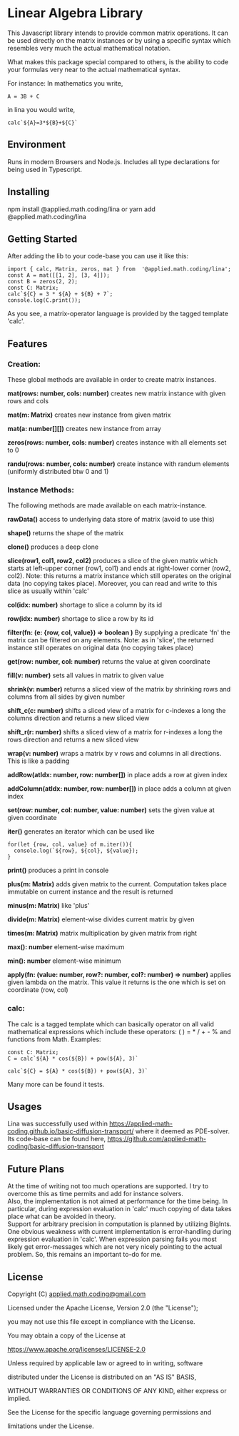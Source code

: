# Linear Algebra Library

This Javascript library intends to provide common matrix operations.
It can be used directly on the matrix instances or by using a specific syntax
which resembles very much the actual mathematical notation.


What makes this package special compared to others, is the ability to
code your formulas very near to the actual mathematical syntax.

For instance:
In mathematics you write,
```
A = 3B + C
```
in lina you would write,
```
calc`${A}=3*${B}+${C}`
```

## Environment

Runs in modern Browsers and Node.js.
Includes all type declarations for being used in Typescript.

## Installing

npm install @applied.math.coding/lina
or
yarn add @applied.math.coding/lina


## Getting Started
After adding the lib to your code-base you can use it like this:
```
import { calc, Matrix, zeros, mat } from  '@applied.math.coding/lina';
const A = mat([[1, 2], [3, 4]]);
const B = zeros(2, 2);
const C: Matrix;
calc`${C} = 3 * ${A} + ${B} + 7`;
console.log(C.print());
```
As you see, a matrix-operator language is provided by the tagged template 'calc'.

## Features
### Creation:
These global methods are available in order to create matrix instances.

**mat(rows: number, cols: number)**  creates new matrix instance with given rows and cols

**mat(m: Matrix)** creates new instance from given matrix

**mat(a: number[][])** creates new instance from array

**zeros(rows: number, cols: number)** creates instance with all elements set to 0

**randu(rows: number, cols: number)** create instance with randum elements (uniformly distributed btw 0 and 1)

### Instance Methods:
The following methods are made available on each matrix-instance.

**rawData()**  access to underlying data store of matrix
(avoid to use this)

**shape()** returns the shape of the matrix

**clone()** produces a deep clone

**slice(row1, col1, row2, col2)** produces a slice of the given matrix which starts at left-upper corner (row1, col1) and ends at right-lower corner (row2, col2). Note: this returns a matrix instance which still operates on the original data (no copying takes place). Moreover, you can read and write to this slice as usually within 'calc'

**col(idx: number)** shortage to slice a column by its id

**row(idx: number)** shortage to slice a row by its id

  **filter(fn: (e: {row, col, value}) => boolean )** By supplying a predicate 'fn' the matrix can be filtered on any elements.  Note: as in 'slice', the returned instance still operates on original data (no copying takes place)

**get(row: number, col: number)** returns the value at given coordinate

**fill(v: number)** sets all values in matrix to given value

**shrink(v: number)** returns a sliced view of the matrix by shrinking rows and columns from all sides by given number

**shift_c(c: number)** shifts a sliced view of a matrix for c-indexes a long the columns direction and returns a new sliced view

**shift_r(r: number)** shifts a sliced view of a matrix for r-indexes a long the rows direction and returns a new sliced view

**wrap(v: number)** wraps a matrix by v rows and columns in all directions. This is like a padding

**addRow(atIdx: number, row: number[])** in place adds a row at given index

**addColumn(atIdx: number, row: number[])** in place adds a column at given index

**set(row: number, col: number, value: number)** sets the given value at given coordinate

**iter()** generates an iterator which can be used like
```
for(let {row, col, value} of m.iter()){
  console.log(`${row}, ${col}, ${value});
}
```
**print()** produces a print in console

**plus(m: Matrix)** adds given matrix  to the current. Computation takes place immutable on current instance and the result is returned

**minus(m: Matrix)** like 'plus'

**divide(m: Matrix)** element-wise divides current matrix by given

**times(m: Matrix)** matrix multiplication by given matrix from
right

**max(): number** element-wise maximum

**min(): number** element-wise minimum

**apply(fn: (value: number, row?: number, col?: number) => number)**  applies given lambda on the matrix. This value it returns is the one which is set on coordinate (row, col)

### calc:
The calc is a tagged template which can basically operator on all valid mathematical expressions which include these operators: ( ) = * / + - % and functions from Math.
Examples:
```
const C: Matrix;
C = calc`${A} * cos(${B}) + pow(${A}, 3)`
```
```
calc`${C} = ${A} * cos(${B}) + pow(${A}, 3)`
```
Many more can be found it tests.






## Usages
Lina was successfully used within https://applied-math-coding.github.io/basic-diffusion-transport/ where it deemed as PDE-solver.
Its code-base can be found here,  https://github.com/applied-math-coding/basic-diffusion-transport

## Future Plans

  At the time of writing not too much operations are supported. I try to overcome this as time permits and add for instance solvers.</br>
  Also, the implementation is not aimed at performance for the time being. In particular, during expression evaluation in 'calc' much copying of data takes place what can be avoided in theory.</br>
  Support for arbitrary precision in computation is planned by utilizing BigInts.</br>
  One obvious weakness with current implementation is error-handling during expression evaluation in 'calc'. When expression parsing fails you most likely get error-messages which are not very nicely pointing to the actual problem. So, this remains an important to-do for me.


## License



Copyright (C) <applied.math.coding@gmail.com>



Licensed under the Apache License, Version 2.0 (the "License");

you may not use this file except in compliance with the License.

You may obtain a copy of the License at



https://www.apache.org/licenses/LICENSE-2.0



Unless required by applicable law or agreed to in writing, software

distributed under the License is distributed on an "AS IS" BASIS,

WITHOUT WARRANTIES OR CONDITIONS OF ANY KIND, either express or implied.

See the License for the specific language governing permissions and

limitations under the License.
